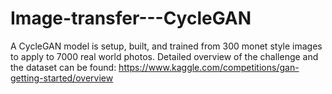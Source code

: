 # Image-transfer---CycleGAN

A CycleGAN model is setup, built, and trained from 300 monet style images to apply to 7000 real world photos. 
Detailed overview of the challenge and the dataset can be found:
https://www.kaggle.com/competitions/gan-getting-started/overview
